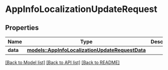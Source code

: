 # AppInfoLocalizationUpdateRequest

## Properties

Name | Type | Description | Notes
------------ | ------------- | ------------- | -------------
**data** | [**models::AppInfoLocalizationUpdateRequestData**](AppInfoLocalizationUpdateRequest_data.md) |  | 

[[Back to Model list]](../README.md#documentation-for-models) [[Back to API list]](../README.md#documentation-for-api-endpoints) [[Back to README]](../README.md)


